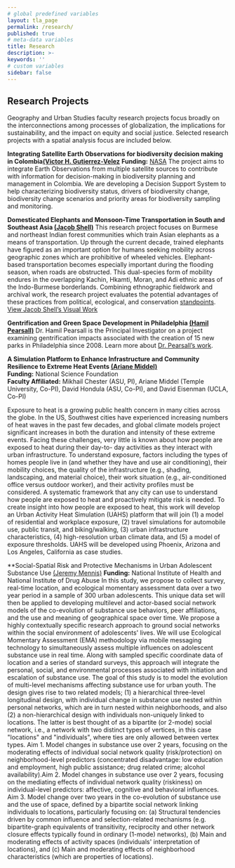 ```yaml
---
# global predefined variables
layout: tla_page
permalink: /research/
published: true
# meta-data variables
title: Research
description: >-
keywords: '' 
# custom variables
sidebar: false
---
```

## Research Projects
Geography and Urban Studies faculty research projects focus broadly on the interconnections among processes of globalization, the implications for sustainability, and the impact on equity and social justice. Selected research projects with a spatial analysis focus are included below.

**Integrating Satellite Earth Observations for biodiversity decision making in Colombia[(Victor H. Gutierrez-Velez](https://liberalarts.temple.edu/academics/faculty/gutierrez-velez-victor-hugo)**
**Funding:** [NASA](https://cce.nasa.gov/cgi-bin/bio/pi_list.pl?project_group_id=3863)
The project aims to integrate Earth Observations from multiple satellite sources to contribute with information for decision-making in biodiversity planning and management in Colombia. We are developing a Decision Support System to help characterizing biodiversity status, drivers of biodiversity change, biodiversity change scenarios and priority areas for biodiversity sampling and monitoring.

**Domesticated Elephants and Monsoon-Time Transportation in South and Southeast Asia [(Jacob Shell)](https://liberalarts.temple.edu/academics/faculty/shell-jacob)**
This research project focuses on Burmese and northeast Indian forest communities which train Asian elephants as a means of transportation. Up through the current decade, trained elephants have figured as an important option for humans seeking mobility across geographic zones which are prohibitive of wheeled vehicles. Elephant-based transportation becomes especially important during the flooding season, when roads are obstructed. This dual-species form of mobility endures in the overlapping Kachin, Hkamti, Moran, and Adi ethnic areas of the Indo-Burmese borderlands. Combining ethnographic fieldwork and archival work, the research project evaluates the potential advantages of these practices from political, ecological, and conservation [standpoints](https://carbonmade-media.accelerator.net/33236169;600x450.webp). 
[View Jacob Shell’s Visual Work](https://jacobshell.carbonmade.com/projects/6306253)

**Gentrification and Green Space Development in Philadelphia [(Hamil Pearsall)](https://liberalarts.temple.edu/academics/faculty/pearsall-hamil)**
Dr. Hamil Pearsall is the Principal Investigator on a project examining gentrification impacts associated with the creation of 15 new parks in Philadelphia since 2008. Learn more about [Dr. Pearsall’s work](https://sites.temple.edu/hpearsall/).

**A Simulation Platform to Enhance Infrastructure and Community Resilience to Extreme Heat Events [(Ariane Middel)](https://liberalarts.temple.edu/academics/faculty/middel-ariane)**<br>
**Funding:** National Science Foundation<br>
**Faculty Affiliated:** Mikhail Chester (ASU, PI), Ariane Middel (Temple University, Co-PI), David Hondula (ASU, Co-PI), and David Eisenman (UCLA, Co-PI)<br>

Exposure to heat is a growing public health concern in many cities across the globe. In the US, Southwest cities have experienced increasing numbers of heat waves in the past few decades, and global climate models project significant increases in both the duration and intensity of these extreme events. Facing these challenges, very little is known about how people are exposed to heat during their day-to- day activities as they interact with urban infrastructure. To understand exposure, factors including the types of homes people live in (and whether they have and use air conditioning), their mobility choices, the quality of the infrastructure (e.g., shading, landscaping, and material choice), their work situation (e.g., air-conditioned office versus outdoor worker), and their activity profiles must be considered. A systematic framework that any city can use to understand how people are exposed to heat and proactively mitigate risk is needed. To create insight into how people are exposed to heat, this work will develop an Urban Activity Heat Simulation (UAHS) platform that will join (1) a model of residential and workplace exposure, (2) travel simulations for automobile use, public transit, and biking/walking, (3) urban infrastructure characteristics, (4) high-resolution urban climate data, and (5) a model of exposure thresholds. UAHS will be developed using Phoenix, Arizona and Los Angeles, California as case studies.

**Social-Spatial Risk and Protective Mechanisms in Urban Adolescent Substance Use [(Jeremy Mennis)](https://liberalarts.temple.edu/academics/faculty/mennis-jeremy)
**Funding:** National Institute of Health and National Institute of Drug Abuse
In this study, we propose to collect survey, real-time location, and ecological momentary assessment data over a two year period in a sample of 300 urban adolescents. This unique data set will then be applied to developing multilevel and actor-based social network models of the co-evolution of substance use behaviors, peer affiliations, and the use and meaning of geographical space over time. We propose a highly contextually specific research approach to ground social networks within the social environment of adolescents' lives. We will use Ecological Momentary Assessment (EMA) methodology via mobile messaging technology to simultaneously assess multiple influences on adolescent substance use in real time. Along with sampled specific coordinate data of location and a series of standard surveys, this approach will integrate the personal, social, and environmental processes associated with initiation and escalation of substance use. The goal of this study is to model the evolution of multi-level mechanisms affecting substance use for urban youth. The design gives rise to two related models; (1) a hierarchical three-level longitudinal design, with individual change in substance use nested within personal networks, which are in turn nested within neighborhoods, and also (2) a non-hierarchical design with individuals non-uniquely linked to locations. The latter is best thought of as a bipartite (or 2-mode) social network, i.e., a network with two distinct types of vertices, in this case "locations" and "individuals", where ties are only allowed between vertex types. Aim 1. Model changes in substance use over 2 years, focusing on the moderating effects of individual social network quality (risk/protection) on neighborhood-level predictors (concentrated disadvantage: low education and employment, high public assistance; drug related crime; alcohol availability).Aim 2. Model changes in substance use over 2 years, focusing on the mediating effects of individual network quality (riskiness) on individual-level predictors: affective, cognitive and behavioral influences. Aim 3. Model change over two years in the co-evolution of substance use and the use of space, defined by a bipartite social network linking individuals to locations, particularly focusing on: (a) Structural tendencies driven by common influence and selection-related mechanisms (e.g. bipartite-graph equivalents of transitivity, reciprocity and other network closure effects typically found in ordinary (1-mode) networks), (b) Main and moderating effects of activity spaces (individuals' interpretation of locations), and (c) Main and moderating effects of neighborhood characteristics (which are properties of locations).
